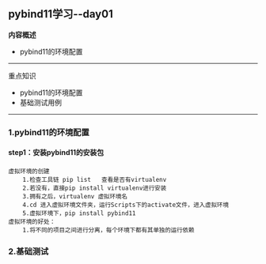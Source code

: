 ## pybind11学习--day01
**内容概述**
- pybind11的环境配置
****
重点知识
- pybind11的环境配置
- 基础测试用例
****

### 1.pybind11的环境配置
#### step1：安装pybind11的安装包
```text
虚拟环境的创建
    1.检查工具链 pip list   查看是否有virtualenv
    2.若没有，直接pip install virtualenv进行安装
    3.拥有之后，virtualenv 虚拟环境名
    4.cd 进入虚拟环境文件夹，运行Scripts下的activate文件，进入虚拟环境
    5.虚拟环境下，pip install pybind11
虚拟环境的好处：
    1.将不同的项目之间进行分离，每个环境下都有其单独的运行依赖
```



### 2.基础测试
